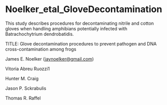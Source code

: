 # Noelker_etal_GloveDecontamination
This study describes procedures for decontaminating nitrile and cotton gloves when handling amphibians potentially infected with Batrachochytrium dendrobatidis.

TITLE: Glove decontamination procedures to prevent pathogen and DNA cross-contamination among frogs

James E. Noelker (jaynoelker@gmail.com)

Vitoria Abreu Ruozzi1

Hunter M. Craig

Jason P. Sckrabulis

Thomas R. Raffel
